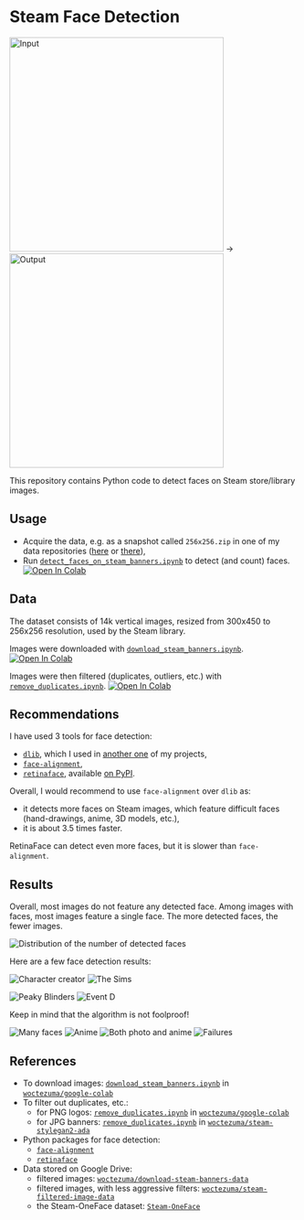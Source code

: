 # Steam Face Detection

<img alt="Input" src="https://raw.githubusercontent.com/wiki/woctezuma/steam-face-detection/img/cover-input.jpg" width="375"> -> <img alt="Output" src="https://raw.githubusercontent.com/wiki/woctezuma/steam-face-detection/img/cover-output.jpg" width="375">

This repository contains Python code to detect faces on Steam store/library images.

## Usage

-   Acquire the data, e.g. as a snapshot called `256x256.zip` in one of my data repositories ([here][data-repository] or [there][filtered-images]),
-   Run [`detect_faces_on_steam_banners.ipynb`][colab-notebook-face-detection] to detect (and count) faces.
[![Open In Colab][colab-badge]][colab-notebook-face-detection]

## Data

The dataset consists of 14k vertical images, resized from 300x450 to 256x256 resolution, used by the Steam library.

Images were downloaded with [`download_steam_banners.ipynb`][download_steam_banners].
[![Open In Colab][colab-badge]][download_steam_banners]

Images were then filtered (duplicates, outliers, etc.) with [`remove_duplicates.ipynb`][filter_steam_banners].
[![Open In Colab][colab-badge]][filter_steam_banners]

## Recommendations

I have used 3 tools for face detection:
-   [`dlib`][dlib-github], which I used in [another one][stylegan2-projecting-images] of my projects,
-   [`face-alignment`][python-face-alignment],
-   [`retinaface`][retinaface], available [on PyPI][retinaface-pypi].

Overall, I would recommend to use `face-alignment` over `dlib` as:
-   it detects more faces on Steam images, which feature difficult faces (hand-drawings, anime, 3D models, etc.),
-   it is about 3.5 times faster.

RetinaFace can detect even more faces, but it is slower than `face-alignment`.

## Results

Overall, most images do not feature any detected face.
Among images with faces, most images feature a single face.
The more detected faces, the fewer images.

![Distribution of the number of detected faces][wiki-histogram]

Here are a few face detection results:

![Character creator][wiki-creator] ![The Sims][wiki-sims]

![Peaky Blinders][wiki-peakyblinders] ![Event D][wiki-eventD]

Keep in mind that the algorithm is not foolproof!

![Many faces][wiki-many] ![Anime][wiki-anime]
![Both photo and anime][wiki-mixed] ![Failures][wiki-failures]

## References

-   To download images: [`download_steam_banners.ipynb`][download_steam_banners] in [`woctezuma/google-colab`][code]
-   To filter out duplicates, etc.:
    - for PNG logos: [`remove_duplicates.ipynb`][filter_steam_logos] in [`woctezuma/google-colab`][code]
    - for JPG banners: [`remove_duplicates.ipynb`][filter_steam_banners] in [`woctezuma/steam-stylegan2-ada`][code-ada]
-   Python packages for face detection:
    - [`face-alignment`][python-face-alignment]
    - [`retinaface`][retinaface]
-   Data stored on Google Drive:
    - filtered images: [`woctezuma/download-steam-banners-data`][images]
    - filtered images, with less aggressive filters: [`woctezuma/steam-filtered-image-data`][filtered-images]
    - the Steam-OneFace dataset: [`Steam-OneFace`][steam-oneface-section]

<!-- Definitions -->

[wiki-cover-input]: <https://raw.githubusercontent.com/wiki/woctezuma/steam-face-detection/img/cover-input.jpg>
[wiki-cover-output]: <https://raw.githubusercontent.com/wiki/woctezuma/steam-face-detection/img/cover-output.jpg>

[data-repository]: <https://github.com/woctezuma/download-steam-banners-data>
[colab-badge]: <https://colab.research.google.com/assets/colab-badge.svg>
[colab-notebook-face-detection]: <https://colab.research.google.com/github/woctezuma/steam-face-detection/blob/main/detect_faces_on_steam_banners.ipynb>

[download_steam_banners]: <https://colab.research.google.com/github/woctezuma/google-colab/blob/master/download_steam_banners.ipynb>
[filter_steam_logos]: <https://colab.research.google.com/github/woctezuma/google-colab/blob/master/remove_duplicates.ipynb>
[filter_steam_banners]: <https://colab.research.google.com/github/woctezuma/steam-stylegan2-ada/blob/main/remove_duplicates.ipynb>

[dlib-github]: <https://github.com/davisking/dlib>
[stylegan2-projecting-images]: <https://github.com/woctezuma/stylegan2-projecting-images>
[python-face-alignment]: <https://github.com/1adrianb/face-alignment>
[retinaface]: <https://github.com/ternaus/retinaface>
[retinaface-pypi]: <https://pypi.org/project/retinaface-pytorch/>

[wiki-histogram]: <https://raw.githubusercontent.com/wiki/woctezuma/steam-face-detection/img/histogram.jpg>

[wiki-creator]: <https://raw.githubusercontent.com/wiki/woctezuma/steam-face-detection/img/character-creator.jpg>
[wiki-sims]: <https://raw.githubusercontent.com/wiki/woctezuma/steam-face-detection/img/sims.jpg>

[wiki-peakyblinders]: <https://raw.githubusercontent.com/wiki/woctezuma/steam-face-detection/img/peaky.jpg>
[wiki-eventD]: <https://raw.githubusercontent.com/wiki/woctezuma/steam-face-detection/img/eventd.jpg>

[wiki-many]: <https://raw.githubusercontent.com/wiki/woctezuma/steam-face-detection/img/many.jpg>
[wiki-mixed]: <https://raw.githubusercontent.com/wiki/woctezuma/steam-face-detection/img/mixed.jpg>
[wiki-anime]: <https://raw.githubusercontent.com/wiki/woctezuma/steam-face-detection/img/anime.jpg>
[wiki-failures]: <https://raw.githubusercontent.com/wiki/woctezuma/steam-face-detection/img/failures.jpg>

[code]: <https://github.com/woctezuma/google-colab>
[code-ada]: <https://github.com/woctezuma/steam-stylegan2-ada>
[images]: <https://github.com/woctezuma/download-steam-banners-data>
[filtered-images]: <https://github.com/woctezuma/steam-filtered-image-data>
[steam-oneface-section]: <https://github.com/woctezuma/steam-filtered-image-data#steam-oneface-dataset>
